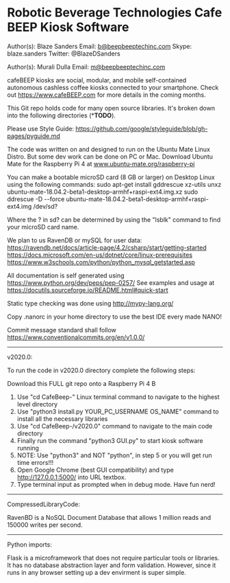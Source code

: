 # Robotic Beverage Technologies Cafe BEEP Kiosk Software

Author(s): Blaze Sanders Email: b@beepbeeptechinc.com Skype: blaze.sanders Twitter: @BlazeDSanders

Author(s): Murali Dulla Email: m@beepbeeptechinc.com

cafeBEEP kiosks are social, modular, and mobile self-contained autonomous cashless coffee kiosks connected to your smartphone. Check out https://www.cafeBEEP.com for more details in the coming months.

This Git repo holds code for many open source libraries. It's broken down into the following directories (***TODO**).

Please use Style Guide: https://github.com/google/styleguide/blob/gh-pages/pyguide.md

The code was written on and designed to run on the Ubuntu Mate Linux Distro. But some dev work can be done on PC or Mac.
Download Ubuntu Mate for the Raspberry Pi 4 at www.ubuntu-mate.org/raspberry-pi

You can make a bootable microSD card (8 GB or larger) on Desktop Linux using the following commands: 
sudo apt-get install gddrescue xz-utils
unxz ubuntu-mate-18.04.2-beta1-desktop-armhf+raspi-ext4.img.xz
sudo ddrescue -D --force ubuntu-mate-18.04.2-beta1-desktop-armhf+raspi-ext4.img /dev/sd?

Where the ? in sd? can be determined by using the "lsblk" command to find your microSD card name.

We plan to us RavenDB or mySQL for user data: https://ravendb.net/docs/article-page/4.2/csharp/start/getting-started https://docs.microsoft.com/en-us/dotnet/core/linux-prerequisites https://www.w3schools.com/python/python_mysql_getstarted.asp

All documentation is self generated using https://www.python.org/dev/peps/pep-0257/
See examples and usage at https://docutils.sourceforge.io/README.html#quick-start

Static type checking was done using http://mypy-lang.org/

Copy .nanorc in your home directory to use the best IDE every made NANO!

Commit message standard shall follow https://www.conventionalcommits.org/en/v1.0.0/

***
v2020.0:

To run the code in v2020.0 directory complete the following steps:

Download this FULL git repo onto a Raspberry Pi 4 B
1. Use "cd CafeBeep-" Linux terminal command to navigate to the highest level directory
2. Use "python3 install.py YOUR_PC_USERNAME OS_NAME" command to install all the necessary libraries
3. Use "cd CafeBeep-/v2020.0" command to navigate to the main code directory
4. Finally run the command "python3 GUI.py" to start kiosk software running
5. NOTE: Use "python3" and NOT "python", in step 5 or you will get run time errors!!!
6. Open Google Chrome (best GUI compatibility) and type http://127.0.0.1:5000/ into URL textbox. 
7. Type terminal input as prompted when in debug mode. Have fun nerd!

***
CompressedLibraryCode:

RavenBD is a NoSQL Document Database that allows 1 million reads and 150000 writes per second.


***
Python imports:

Flask is a microframework that does not require particular tools or libraries. It has no database abstraction layer and form validation. However, since it runs in any browser setting up a dev envirment is super simple.
